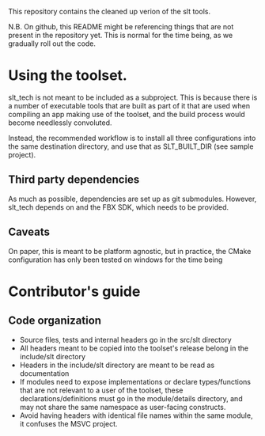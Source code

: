 This repository contains the cleaned up verion of the slt tools.

N.B. On github, this README might be referencing things that are not present in 
the repository yet. This is normal for the time being, as we gradually 
roll out the code.

# Using the toolset.

slt_tech is not meant to be included as a subproject. This is because there is a
number of executable tools that are built as part of it that are used when
compiling an app making use of the toolset, and the build process would become
needlessly convoluted.

Instead, the recommended workflow is to install all three configurations into
the same destination directory, and use that as SLT_BUILT_DIR
(see sample project).

## Third party dependencies

As much as possible, dependencies are set up as git submodules. However, 
slt_tech depends on and the FBX SDK, which needs to be provided.

## Caveats
On paper, this is meant to be platform agnostic, but in practice, the CMake
configuration has only been tested on windows for the time being

# Contributor's guide
## Code organization

- Source files, tests and internal headers go in the src/slt directory
- All headers meant to be copied into the toolset's release belong in the 
  include/slt directory
- Headers in the include/slt directory are meant to be read as documentation
- If modules need to expose implementations or declare types/functions that
  are not relevant to a user of the toolset, these declarations/definitions
  must go in the module/details directory, and may not share the same namespace
  as user-facing constructs.
- Avoid having headers with identical file names within the same module, it 
  confuses the MSVC project.
